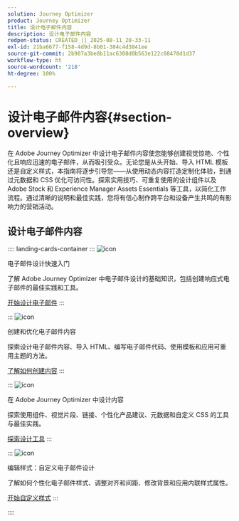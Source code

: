 ```yaml
---
solution: Journey Optimizer
product: Journey Optimizer
title: 设计电子邮件内容
description: 设计电子邮件内容
redpen-status: CREATED_||_2025-08-11_20-33-11
exl-id: 21ba6677-f158-4d9d-8b01-304c4d3841ee
source-git-commit: 2b907a3be8b11ac6308d0b563e122c88478d1d37
workflow-type: ht
source-wordcount: '218'
ht-degree: 100%

---
```


# 设计电子邮件内容{#section-overview}

在 Adobe Journey Optimizer 中设计电子邮件内容使您能够创建视觉惊艳、个性化且响应迅速的电子邮件，从而吸引受众。无论您是从头开始、导入 HTML 模板还是自定义样式，本指南将逐步引导您——从使用动态内容打造定制化体验，到通过元数据和 CSS 优化可访问性。探索实用技巧、可重复使用的设计组件以及 Adobe Stock 和 Experience Manager Assets Essentials 等工具，以简化工作流程。通过清晰的说明和最佳实践，您将有信心制作跨平台和设备产生共鸣的有影响力的营销活动。

## 设计电子邮件内容

:::: landing-cards-container
:::
![icon](https://cdn.experienceleague.adobe.com/icons/circle-play.svg?lang=zh-Hans)

电子邮件设计快速入门

了解 Adobe Journey Optimizer 中电子邮件设计的基础知识，包括创建响应式电子邮件的最佳实践和工具。

[开始设计电子邮件](../using/email/get-started-email-design.md)
:::

:::
![icon](https://cdn.experienceleague.adobe.com/icons/list-check.svg?lang=zh-Hans)

创建和优化电子邮件内容

探索设计电子邮件内容、导入 HTML、编写电子邮件代码、使用模板和应用可重用主题的方法。

[了解如何创建内容](start-creating-content-landing-page.md)
:::

:::
![icon](https://cdn.experienceleague.adobe.com/icons/puzzle-piece.svg?lang=zh-Hans)

在 Adobe Journey Optimizer 中设计内容

探索使用组件、视觉片段、链接、个性化产品建议、元数据和自定义 CSS 的工具与最佳实践。

[探索设计工具](add-content-landing-page.md)
:::

:::
![icon](https://cdn.experienceleague.adobe.com/icons/gear.svg?lang=zh-Hans)

编辑样式：自定义电子邮件设计

了解如何个性化电子邮件样式、调整对齐和间距、修改背景和应用内联样式属性。

[开始自定义样式](edit-style-landing-page.md)
:::

::::

